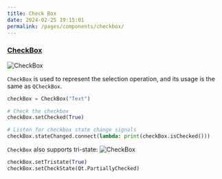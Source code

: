 ```yaml
---
title: Check Box
date: 2024-02-25 19:15:01
permalink: /pages/components/checkbox/
---
```


### [CheckBox](https://pyqt-fluent-widgets.readthedocs.io/en/latest/autoapi/qfluentwidgets/components/widgets/check_box/index.html#qfluentwidgets.components.widgets.check_box.CheckBox)

![CheckBox](/img/components/checkbox/CheckBox.jpg)

`CheckBox` is used to represent the selection operation, and its usage is the same as `QCheckBox`.

```python
checkBox = CheckBox("Text")

# Check the checkbox
checkBox.setChecked(True)

# Listen for checkbox state change signals
checkBox.stateChanged.connect(lambda: print(checkBox.isChecked()))
```

`CheckBox` also supports tri-state:
![CheckBox](/img/components/checkbox/CheckBoxPartialChecked.jpg)
```python
checkBox.setTristate(True)
checkBox.setCheckState(Qt.PartiallyChecked)
```